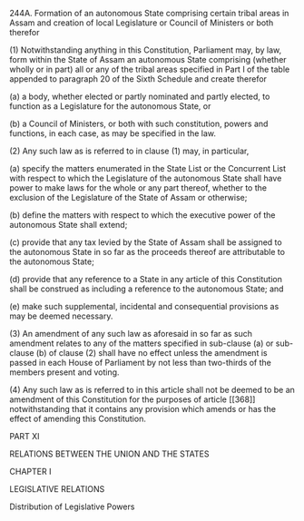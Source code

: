 244A. Formation of an autonomous State comprising certain tribal areas in Assam and creation of local Legislature or Council of Ministers or both therefor

(1) Notwithstanding anything in this Constitution, Parliament may, by law, form within the State of Assam an autonomous State comprising (whether wholly or in part) all or any of the tribal areas specified in Part I of the table appended to paragraph 20 of the Sixth Schedule and create therefor

(a) a body, whether elected or partly nominated and partly elected, to function as a Legislature for the autonomous State, or

(b) a Council of Ministers, or both with such constitution, powers and functions, in each case, as may be specified in the law.

(2) Any such law as is referred to in clause (1) may, in particular,

(a) specify the matters enumerated in the State List or the Concurrent List with respect to which the Legislature of the autonomous State shall have power to make laws for the whole or any part thereof, whether to the exclusion of the Legislature of the State of Assam or otherwise;

(b) define the matters with respect to which the executive power of the autonomous State shall extend;

(c) provide that any tax levied by the State of Assam shall be assigned to the autonomous State in so far as the proceeds thereof are attributable to the autonomous State;

(d) provide that any reference to a State in any article of this Constitution shall be construed as including a reference to the autonomous State; and

(e) make such supplemental, incidental and consequential provisions as may be deemed necessary.

(3) An amendment of any such law as aforesaid in so far as such amendment relates to any of the matters specified in sub-clause (a) or sub-clause (b) of clause (2) shall have no effect unless the amendment is passed in each House of Parliament by not less than two-thirds of the members present and voting.

(4) Any such law as is referred to in this article shall not be deemed to be an amendment of this Constitution for the purposes of article [[368]] notwithstanding that it contains any provision which amends or has the effect of amending this Constitution.

PART XI

RELATIONS BETWEEN THE UNION AND THE STATES

 

CHAPTER I

LEGISLATIVE RELATIONS

 

Distribution of Legislative Powers

